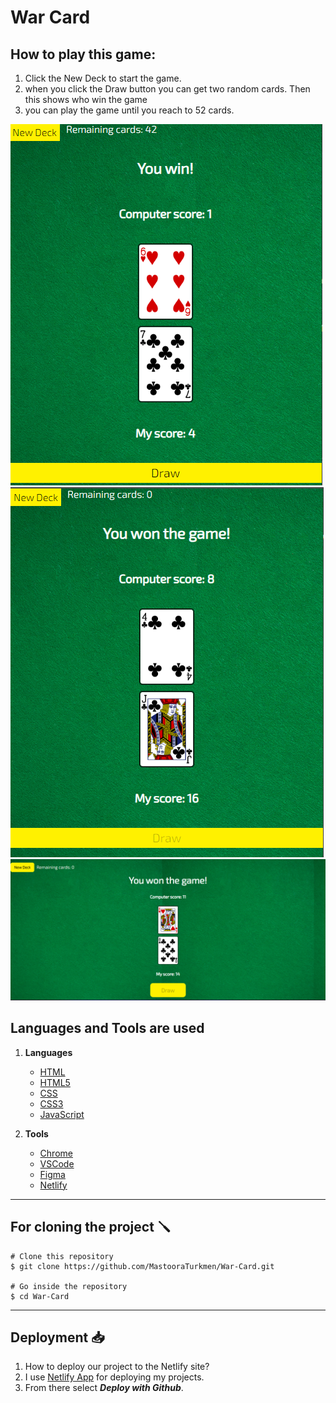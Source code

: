 # War Card

## How to play this game:

1. Click the New Deck to start the game.
2. when you click the Draw button you can get two random cards. Then this shows who win the game
3. you can play the game until you reach to 52 cards.

![Alt text](War-Card.png)
![Alt text](War-Card-2.png)
![Alt text](War-Card-3.png)


## Languages and Tools are used

1. **Languages**
    + [HTML](https://github.com/topics/html)
    + [HTML5](https://github.com/topics/html5)
    + [CSS](https://github.com/topics/css)
    + [CSS3](https://github.com/topics/css3)
    + [JavaScript](https://github.com/topics/javascript)

2. **Tools**
    + [Chrome](https://github.com/topics/chrome)
    + [VSCode](https://github.com/topics/vscode)
    + [Figma](https://github.com/topics/figma)
    + [Netlify](https://github.com/topics/netlify)



-----

## For cloning the project 🪛

```
# Clone this repository
$ git clone https://github.com/MastooraTurkmen/War-Card.git

# Go inside the repository
$ cd War-Card
```


-----


## Deployment 📥

1. How to deploy our project to the Netlify site?
2. I use [Netlify App](https://app.netlify.com/) for deploying my projects.
4. From there select **_Deploy with Github_**.
